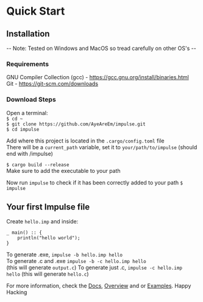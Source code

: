 # Quick Start
## Installation
-- Note: Tested on Windows and MacOS so tread carefully on other OS's --

### Requirements
GNU Compiler Collection (gcc) - <a href="https://gcc.gnu.org/install/binaries.html">https://gcc.gnu.org/install/binaries.html</a><br>
Git - <a href="https://git-scm.com/downloads">https://git-scm.com/downloads</a>

### Download Steps
Open a terminal:<br>
`$ cd ~`<br>
`$ git clone https://github.com/AyeAreEm/impulse.git`<br>
`$ cd impulse`<br>

Add where this project is located in the `.cargo/config.toml` file<br>
There will be a `current_path` variable, set it to `your/path/to/impulse` (should end with /impulse)<br>

`$ cargo build --release`<br>
Make sure to add the executable to your path<br>

Now run `impulse` to check if it has been correctly added to your path
`$ impulse`

## Your first Impulse file
Create `hello.imp` and inside:
```
_ main() :: {
    println("hello world");
}
```
To generate .exe, `impulse -b hello.imp hello`<br>
To generate .c and .exe `impulse -b -c hello.imp hello`<br> (this will generate `output.c`)
To generate just .c, `impulse -c hello.imp hello` (this will generate `hello.c`)

For more information, check the <a href="./Docs.md">Docs</a>, <a href="./Overview.md">Overview</a> and or <a href="../examples">Examples</a>. Happy Hacking
